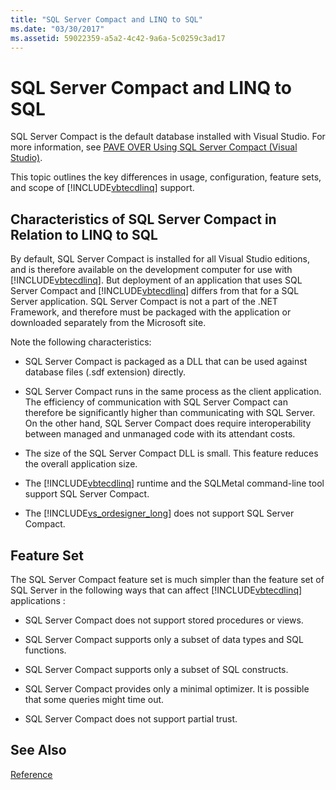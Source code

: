 ```yaml
---
title: "SQL Server Compact and LINQ to SQL"
ms.date: "03/30/2017"
ms.assetid: 59022359-a5a2-4c42-9a6a-5c0259c3ad17
---
```

# SQL Server Compact and LINQ to SQL
SQL Server Compact is the default database installed with Visual Studio. For more information, see [PAVE OVER Using SQL Server Compact (Visual Studio)](https://msdn.microsoft.com/library/13320dd1-94e5-4077-bf76-8df253695ccc).  
  
 This topic outlines the key differences in usage, configuration, feature sets, and scope of [!INCLUDE[vbtecdlinq](../../../../../../includes/vbtecdlinq-md.md)] support.  
  
## Characteristics of SQL Server Compact in Relation to LINQ to SQL  
 By default, SQL Server Compact is installed for all Visual Studio editions, and is therefore available on the development computer for use with [!INCLUDE[vbtecdlinq](../../../../../../includes/vbtecdlinq-md.md)]. But deployment of an application that uses SQL Server Compact and [!INCLUDE[vbtecdlinq](../../../../../../includes/vbtecdlinq-md.md)] differs from that for a SQL Server application. SQL Server Compact is not a part of the .NET Framework, and therefore must be packaged with the application or downloaded separately from the Microsoft site.  
  
 Note the following characteristics:  
  
-   SQL Server Compact is packaged as a DLL that can be used against database files (.sdf extension) directly.  
  
-   SQL Server Compact runs in the same process as the client application. The efficiency of communication with SQL Server Compact can therefore be significantly higher than communicating with SQL Server. On the other hand, SQL Server Compact does require interoperability between managed and unmanaged code with its attendant costs.  
  
-   The size of the SQL Server Compact DLL is small. This feature reduces the overall application size.  
  
-   The [!INCLUDE[vbtecdlinq](../../../../../../includes/vbtecdlinq-md.md)] runtime and the SQLMetal command-line tool support SQL Server Compact.  
  
-   The [!INCLUDE[vs_ordesigner_long](../../../../../../includes/vs-ordesigner-long-md.md)] does not support SQL Server Compact.  
  
## Feature Set  
 The SQL Server Compact feature set is much simpler than the feature set of SQL Server in the following ways that can affect [!INCLUDE[vbtecdlinq](../../../../../../includes/vbtecdlinq-md.md)] applications :  
  
-   SQL Server Compact does not support stored procedures or views.  
  
-   SQL Server Compact supports only a subset of data types and SQL functions.  
  
-   SQL Server Compact supports only a subset of SQL constructs.  
  
-   SQL Server Compact provides only a minimal optimizer. It is possible that some queries might time out.  
  
-   SQL Server Compact does not support partial trust.  
  
## See Also  
 [Reference](../../../../../../docs/framework/data/adonet/sql/linq/reference.md)
